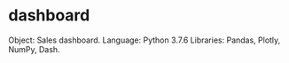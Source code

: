 # dashboard
Object: Sales dashboard.
Language: Python 3.7.6
Libraries: Pandas, Plotly, NumPy, Dash.
